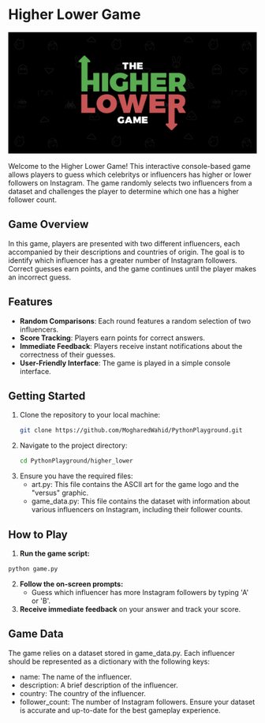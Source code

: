 # Higher Lower Game

![Higher Lower Game Logo](https://github.com/MogharedWahid/PythonPlayground/blob/main/higher_lower/higher_lower.png)

Welcome to the Higher Lower Game! This interactive console-based game allows players to guess which celebritys or influencers has higher or lower followers on Instagram. The game randomly selects two influencers from a dataset and challenges the player to determine which one has a higher follower count.

## Game Overview

In this game, players are presented with two different influencers, each accompanied by their descriptions and countries of origin. The goal is to identify which influencer has a greater number of Instagram followers. Correct guesses earn points, and the game continues until the player makes an incorrect guess.

## Features

- **Random Comparisons**: Each round features a random selection of two influencers.
- **Score Tracking**: Players earn points for correct answers.
- **Immediate Feedback**: Players receive instant notifications about the correctness of their guesses.
- **User-Friendly Interface**: The game is played in a simple console interface.

## Getting Started

1. Clone the repository to your local machine:
   ```bash
   git clone https://github.com/MogharedWahid/PythonPlayground.git
2. Navigate to the project directory:
   ```bash
   cd PythonPlayground/higher_lower
3. Ensure you have the required files:
    * art.py: This file contains the ASCII art for the game logo and the "versus" graphic.
    * game_data.py: This file contains the dataset with information about various influencers on Instagram, including their follower counts.

## How to Play
1. **Run the game script:**
  ```bash
  python game.py
  ```

2. **Follow the on-screen prompts:**
    * Guess which influencer has more Instagram followers by typing 'A' or 'B'.
3. **Receive immediate feedback** on your answer and track your score.

## Game Data
The game relies on a dataset stored in game_data.py. Each influencer should be represented as a dictionary with the following keys:
  * name: The name of the influencer.
  * description: A brief description of the influencer.
  * country: The country of the influencer.
  * follower_count: The number of Instagram followers.
Ensure your dataset is accurate and up-to-date for the best gameplay experience.

